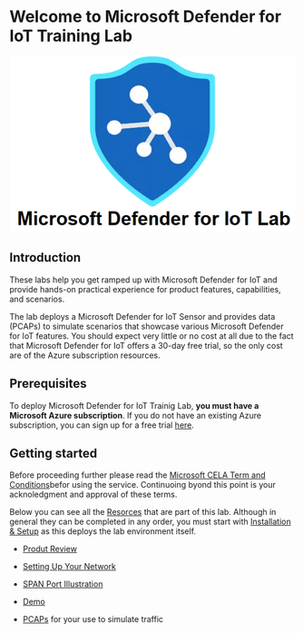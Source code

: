 # Welcome to Microsoft Defender for IoT Training Lab

<p align="center">
<img src="./DeploySensorV22/Images/Azure_Defender_For_IoT_Lab.png">
</p>

## Introduction
These labs help you get ramped up with Microsoft Defender for IoT and provide hands-on practical experience for product features, capabilities, and scenarios.

The lab deploys a Microsoft Defender for IoT Sensor and provides data (PCAPs) to simulate scenarios that showcase various Microsoft Defender for IoT features. You should expect very little or no cost at all due to the fact that Microsoft Defender for IoT offers a 30-day free trial, so the only cost are of the Azure subscription resources. 

## Prerequisites
To deploy Microsoft Defender for IoT Trainig Lab, **you must have a Microsoft Azure subscription**. If you do not have an existing Azure subscription, you can sign up for a free trial [here](https://azure.microsoft.com/free/).

## Getting started

Before proceeding further please read the [Microsoft CELA Term and Conditions](https://github.com/Contoso-Hotels-Security/DefenderForIOT/blob/main/DeploySensorV22/Modules/CELA%20Conditions.md)befor using the service. Continuoing byond this point is your acknoledgment and approval of these terms.

Below you can see all the [Resorces](#Modules) that are part of this lab. Although in general they can be completed in any order, you must start with [Installation & Setup](./DeploySensorV22/Modules/Module-1-Setting-up-the-environment.md) as this deploys the lab environment itself.

* [Produt Review](https://azure.microsoft.com/en-us/services/iot-defender/)
* [Setting Up Your Network](https://docs.microsoft.com/en-us/azure/defender-for-iot/organizations/how-to-set-up-your-network)
* [SPAN Port Illustration](https://docs.microsoft.com/en-us/azure/defender-for-iot/organizations/plan-network-monitoring?msclkid=92a4b61cd13e11ecbc324f18968e7035&tabs=switch-span-port#understand-your-network-architecture)
* [Demo](https://www.youtube.com/watch?v=JVpgUlHblk0)

* [PCAPs](https://github.com/Contoso-Hotels-Security/DefenderForIOT/blob/main/DeploySensorV22/PCAPs/holpcaps.zip) for your use to simulate traffic
